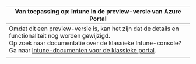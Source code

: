 |Van toepassing op: Intune in de preview-versie van Azure Portal |
|--|
|Omdat dit een preview-versie is, kan het zijn dat de details en functionaliteit nog worden gewijzigd.<br>Op zoek naar documentatie over de klassieke Intune-console? Ga naar [Intune-documenten voor de klassieke portal](https://docs.microsoft.com/intune/understand-explore/introduction-to-microsoft-intune).|
| |
